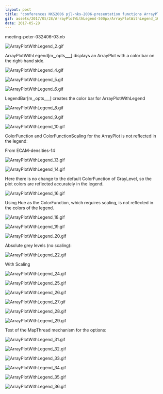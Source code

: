 ```yaml
---
layout: post
title: "conferences NKS2006 pjl-nks-2006-presentation functions ArrayPlotWithLegend.nb"
gif: assets/2017/05/28/ArrayPlotWithLegend-500px/ArrayPlotWithLegend_10.gif
date: 2017-05-28
---
```


meeting-peter-032406-03.nb

![ArrayPlotWithLegend_2.gif](../../../assets/2017/05/28/ArrayPlotWithLegend-500px/ArrayPlotWithLegend_2.gif)

ArrayPlotWithLegend[m_,opts___] displays an ArrayPlot with a color bar on the right-hand side.

![ArrayPlotWithLegend_4.gif](../../../assets/2017/05/28/ArrayPlotWithLegend-500px/ArrayPlotWithLegend_4.gif)

![ArrayPlotWithLegend_5.gif](../../../assets/2017/05/28/ArrayPlotWithLegend-500px/ArrayPlotWithLegend_5.gif)

![ArrayPlotWithLegend_6.gif](../../../assets/2017/05/28/ArrayPlotWithLegend-500px/ArrayPlotWithLegend_6.gif)

LegendBar[m_,opts___] creates the color bar for ArrayPlotWithLegend

![ArrayPlotWithLegend_8.gif](../../../assets/2017/05/28/ArrayPlotWithLegend-500px/ArrayPlotWithLegend_8.gif)

![ArrayPlotWithLegend_9.gif](../../../assets/2017/05/28/ArrayPlotWithLegend-500px/ArrayPlotWithLegend_9.gif)

![ArrayPlotWithLegend_10.gif](../../../assets/2017/05/28/ArrayPlotWithLegend-500px/ArrayPlotWithLegend_10.gif)

ColorFunction and ColorFunctionScaling for the ArrayPlot is not reflected in the legend:

From ECAM-densities-14

![ArrayPlotWithLegend_13.gif](../../../assets/2017/05/28/ArrayPlotWithLegend-500px/ArrayPlotWithLegend_13.gif)

![ArrayPlotWithLegend_14.gif](../../../assets/2017/05/28/ArrayPlotWithLegend-500px/ArrayPlotWithLegend_14.gif)

Here there is no change to the default ColorFunction of GrayLevel, so the plot colors are reflected accurately in the legend.

![ArrayPlotWithLegend_16.gif](../../../assets/2017/05/28/ArrayPlotWithLegend-500px/ArrayPlotWithLegend_16.gif)

Using Hue as the ColorFunction, which requires scaling, is not reflected in the colors of the legend.

![ArrayPlotWithLegend_18.gif](../../../assets/2017/05/28/ArrayPlotWithLegend-500px/ArrayPlotWithLegend_18.gif)

![ArrayPlotWithLegend_19.gif](../../../assets/2017/05/28/ArrayPlotWithLegend-500px/ArrayPlotWithLegend_19.gif)

![ArrayPlotWithLegend_20.gif](../../../assets/2017/05/28/ArrayPlotWithLegend-500px/ArrayPlotWithLegend_20.gif)

Absolute grey levels (no scaling):

![ArrayPlotWithLegend_22.gif](../../../assets/2017/05/28/ArrayPlotWithLegend-500px/ArrayPlotWithLegend_22.gif)

With Scaling

![ArrayPlotWithLegend_24.gif](../../../assets/2017/05/28/ArrayPlotWithLegend-500px/ArrayPlotWithLegend_24.gif)

![ArrayPlotWithLegend_25.gif](../../../assets/2017/05/28/ArrayPlotWithLegend-500px/ArrayPlotWithLegend_25.gif)

![ArrayPlotWithLegend_26.gif](../../../assets/2017/05/28/ArrayPlotWithLegend-500px/ArrayPlotWithLegend_26.gif)

![ArrayPlotWithLegend_27.gif](../../../assets/2017/05/28/ArrayPlotWithLegend-500px/ArrayPlotWithLegend_27.gif)

![ArrayPlotWithLegend_28.gif](../../../assets/2017/05/28/ArrayPlotWithLegend-500px/ArrayPlotWithLegend_28.gif)

![ArrayPlotWithLegend_29.gif](../../../assets/2017/05/28/ArrayPlotWithLegend-500px/ArrayPlotWithLegend_29.gif)

Test of the MapThread mechanism for the options:

![ArrayPlotWithLegend_31.gif](../../../assets/2017/05/28/ArrayPlotWithLegend-500px/ArrayPlotWithLegend_31.gif)

![ArrayPlotWithLegend_32.gif](../../../assets/2017/05/28/ArrayPlotWithLegend-500px/ArrayPlotWithLegend_32.gif)

![ArrayPlotWithLegend_33.gif](../../../assets/2017/05/28/ArrayPlotWithLegend-500px/ArrayPlotWithLegend_33.gif)

![ArrayPlotWithLegend_34.gif](../../../assets/2017/05/28/ArrayPlotWithLegend-500px/ArrayPlotWithLegend_34.gif)

![ArrayPlotWithLegend_35.gif](../../../assets/2017/05/28/ArrayPlotWithLegend-500px/ArrayPlotWithLegend_35.gif)

![ArrayPlotWithLegend_36.gif](../../../assets/2017/05/28/ArrayPlotWithLegend-500px/ArrayPlotWithLegend_36.gif)

